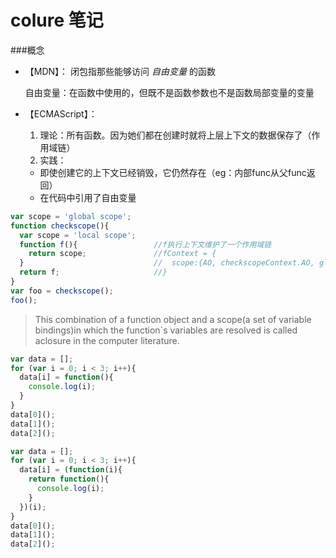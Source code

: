 # colure 笔记

###概念
* 【MDN】：
  闭包指那些能够访问 _自由变量_ 的函数

  自由变量：在函数中使用的，但既不是函数参数也不是函数局部变量的变量

* 【ECMAScript】：
  1. 理论：所有函数。因为她们都在创建时就将上层上下文的数据保存了（作用域链）
  2. 实践：
    * 即使创建它的上下文已经销毁，它仍然存在（eg：内部func从父func返回）
    * 在代码中引用了自由变量

```js
var scope = 'global scope';
function checkscope(){
  var scope = 'local scope';
  function f(){                 //f执行上下文维护了一个作用域链
    return scope;               //fContext = {
  }                             //  scope:{AO, checkscopeContext.AO, globalContext.AO}
  return f;                     //}
}
var foo = checkscope();
foo();
```
> This combination of a function object and a scope(a set of variable bindings)in which the function`s variables are resolved is called aclosure in the computer literature.

```js
var data = [];
for (var i = 0; i < 3; i++){
  data[i] = function(){
    console.log(i);
  }
}
data[0]();
data[1]();
data[2]();
```

```js
var data = [];
for (var i = 0; i < 3; i++){
  data[i] = (function(i){
    return function(){
      console.log(i);
    }
  })(i);
}
data[0]();
data[1]();
data[2]();
```



